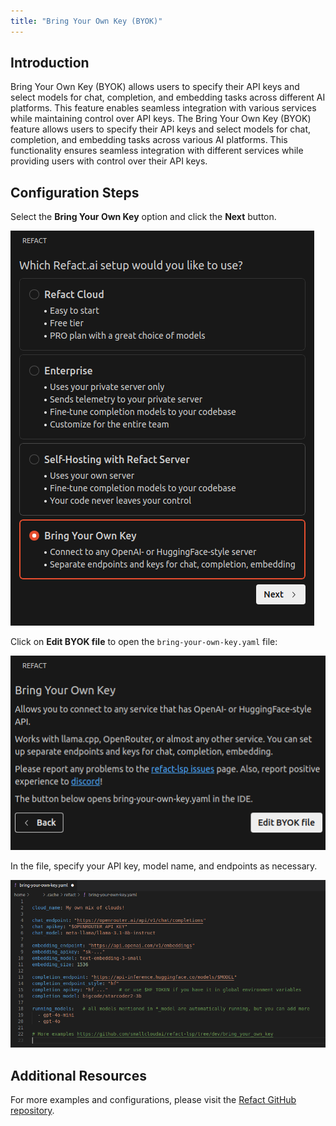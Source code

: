 ```yaml
---
title: "Bring Your Own Key (BYOK)"
---
```


## Introduction
Bring Your Own Key (BYOK) allows users to specify their API keys and select models for chat, completion, and embedding tasks across different AI platforms. This feature enables seamless integration with various services while maintaining control over API keys.
The Bring Your Own Key (BYOK) feature allows users to specify their API keys and select models for chat, completion, and embedding tasks across various AI platforms. This functionality ensures seamless integration with different services while providing users with control over their API keys.

## Configuration Steps

Select the **Bring Your Own Key** option and click the **Next** button.

![Refact BYOK Login page](../../assets/byok_login_start.png)

Click on **Edit BYOK file** to open the `bring-your-own-key.yaml` file:

![Refact edit BYOK](../../assets/edit_byok.png)

In the file, specify your API key, model name, and endpoints as necessary.

![Bring your own key](../../assets/byok.png)

## Additional Resources
For more examples and configurations, please visit the [Refact GitHub repository](https://github.com/smallcloudai/refact-lsp/tree/main/bring_your_own_key).